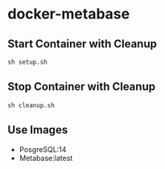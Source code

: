 # docker-metabase

## Start Container with Cleanup

```
sh setup.sh
```

## Stop Container with Cleanup

```
sh cleanup.sh
```

## Use Images

* PosgreSQL:14
* Metabase:latest
